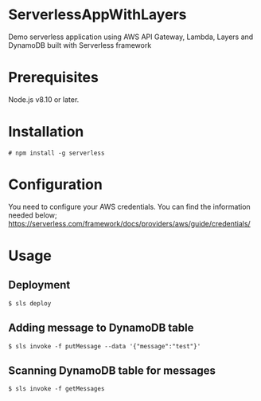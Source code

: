 # ServerlessAppWithLayers
Demo serverless application using AWS API Gateway, Lambda, Layers and DynamoDB built with Serverless framework

# Prerequisites

Node.js v8.10 or later.

# Installation

```
# npm install -g serverless
```

# Configuration
You need to configure your AWS credentials. You can find the information needed below;
https://serverless.com/framework/docs/providers/aws/guide/credentials/

# Usage

## Deployment
```
$ sls deploy
```

## Adding message to DynamoDB table
```
$ sls invoke -f putMessage --data '{"message":"test"}'
```

## Scanning DynamoDB table for messages
```
$ sls invoke -f getMessages
```
